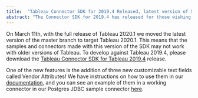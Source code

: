 ```yaml
---
title:  "Tableau Connector SDK for 2019.4 Released, latest version of SDK now targets 2020.1"
abstract: "The Connector SDK for 2019.4 has released for those wishing to target that version. The main SDK branch now targets Tableau 2020.1"
---
```


On March 11th, with the full release of Tableau 2020.1 we moved the latest version of the master branch to target Tableau 2020.1. This means that the samples and connectors made with this version of the SDK may not work with older versions of Tableau. To develop against Tableau 2019.4, please download the [Tableau Connector SDK for Tableau 2019.4](https://github.com/tableau/connector-plugin-sdk/releases/tag/tableau-2019.4) release.

One of the new features is the addition of three new customizable text fields called Vendor Attributes! We have instructions on how to use them in our [documentation](https://tableau.github.io/connector-plugin-sdk/docs/ui), and you can see an example of them in a working connector in our Postgres JDBC sample connector [here](https://github.com/tableau/connector-plugin-sdk/tree/master/samples/plugins/postgres_jdbc).